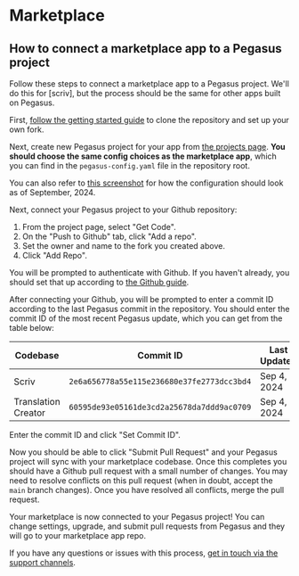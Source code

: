 Marketplace
===========

## How to connect a marketplace app to a Pegasus project

Follow these steps to connect a marketplace app to a Pegasus project.
We'll do this for [scriv], but the process should be the same for other apps built on Pegasus.

First, [follow the getting started guide](https://www.saaspegasus.com/store/product/scriv/get-started/)
to clone the repository and set up your own fork.

Next, create new Pegasus project for your app from [the projects page](https://www.saaspegasus.com/projects/).
**You should choose the same config choices as the marketplace app**,
which you can find in the `pegasus-config.yaml` file in the repository root.

You can also refer to [this screenshot](images/marketplace/scriv-pegasus-config.png) for how the configuration
should look as of September, 2024.

Next, connect your Pegasus project to your Github repository:

1. From the project page, select "Get Code".
2. On the "Push to Github" tab, click "Add a repo".
3. Set the owner and name to the fork you created above.
4. Click "Add Repo".

You will be prompted to authenticate with Github.
If you haven't already, you should set that up according to [the Github guide](https://docs.saaspegasus.com/github/#connecting-your-account).

After connecting your Github, you will be prompted to enter a commit ID according to the last Pegasus commit
in the repository. You should enter the commit ID of the most recent Pegasus update, which you can
get from the table below:

| Codebase            | Commit ID                                  | Last Updated |
|---------------------|--------------------------------------------|--------------|
| Scriv               | `2e6a656778a55e115e236680e37fe2773dcc3bd4` | Sep 4, 2024  |
| Translation Creator | `60595de93e05161de3cd2a25678da7ddd9ac0709` | Sep 4, 2024  |

Enter the commit ID and click "Set Commit ID".

Now you should be able to click "Submit Pull Request" and your Pegasus project will sync with your marketplace codebase.
Once this completes you should have a Github pull request with a small number of changes.
You may need to resolve conflicts on this pull request (when in doubt, accept the `main` branch changes).
Once you have resolved all conflicts, merge the pull request.

Your marketplace is now connected to your Pegasus project!
You can change settings, upgrade, and submit pull requests from Pegasus and they will go to your marketplace app repo.

If you have any questions or issues with this process, [get in touch via the support channels](https://www.saaspegasus.com/support/).
